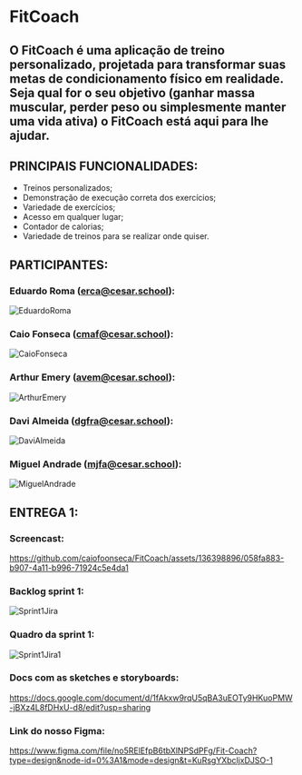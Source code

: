 # FitCoach
## O FitCoach é uma aplicação de treino personalizado, projetada para transformar suas metas de condicionamento físico em realidade. Seja qual for o seu objetivo (ganhar massa muscular, perder peso ou simplesmente manter uma vida ativa) o FitCoach está aqui para lhe ajudar.

## PRINCIPAIS FUNCIONALIDADES:
- Treinos personalizados;
- Demonstração de execução correta dos exercícios;
- Variedade de exercícios;
- Acesso em qualquer lugar;
- Contador de calorias;
- Variedade de treinos para se realizar onde quiser.

## PARTICIPANTES:

### Eduardo Roma (erca@cesar.school):

![EduardoRoma](https://github.com/caiofoonseca/FitCoach/assets/136398896/96741940-8408-4a4c-ae39-78dbde0b498e)

### Caio Fonseca (cmaf@cesar.school):

![CaioFonseca](https://github.com/caiofoonseca/FitCoach/assets/136398896/f9e348b8-78c1-40ba-a3df-a8d0b5632bdf)

### Arthur Emery (avem@cesar.school):

![ArthurEmery](https://github.com/caiofoonseca/FitCoach/assets/136398896/61efd1c3-1880-4ebe-b61e-4801b1951924)

### Davi Almeida (dgfra@cesar.school):

![DaviAlmeida](https://github.com/caiofoonseca/FitCoach/assets/136398896/2b578c6c-760b-44c1-8aae-9b84b485b409)

### Miguel Andrade (mjfa@cesar.school):

![MiguelAndrade](https://github.com/caiofoonseca/FitCoach/assets/136398896/ec2d709f-ca85-4230-9143-79c81f70c55d)

## ENTREGA 1:

### Screencast:

https://github.com/caiofoonseca/FitCoach/assets/136398896/058fa883-b907-4a11-b996-71924c5e4da1

### Backlog sprint 1:

![Sprint1Jira](https://github.com/caiofoonseca/FitCoach/assets/136398896/99c9c7d9-f53a-44e9-a87e-e9c2c509059d)

### Quadro da sprint 1:

![Sprint1Jira1](https://github.com/caiofoonseca/FitCoach/assets/136398896/fcd92cfe-2061-42c2-bee2-de195116f076)

### Docs com as sketches e storyboards:

https://docs.google.com/document/d/1fAkxw9rqU5qBA3uEOTy9HKuoPMW-jBXz4L8fDHxU-d8/edit?usp=sharing

### Link do nosso Figma:

https://www.figma.com/file/no5RElEfpB6tbXlNPSdPFg/Fit-Coach?type=design&node-id=0%3A1&mode=design&t=KuRsgYXbcljxDJSO-1
